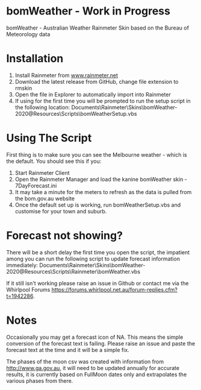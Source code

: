 # bomWeather - Work in Progress

bomWeather - Australian Weather Rainmeter Skin based on the Bureau of Meteorology data

Installation
============
1) Install Rainmeter from www.rainmeter.net
2) Download the latest release from GitHub, change file extension to rmskin
3) Open the file in Explorer to automatically import into Rainmeter
4) If using for the first time you will be prompted to run the setup script in the following location:
       Documents\Rainmeter\Skins\bomWeather-2020\@Resources\Scripts\bomWeatherSetup.vbs

Using The Script
================
First thing is to make sure you can see the Melbourne weather - which is the default. You should see this if you:

1) Start Rainmeter Client
2) Open the Rainmeter Manager and load the kanine bomWeather skin - 7DayForecast.ini
3) It may take a minute for the meters to refresh as the data is pulled from the bom.gov.au website
4) Once the default set up is working, run bomWeatherSetup.vbs and customise for your town and suburb.

Forecast not showing?
=====================
There will be a short delay the first time you open the script, the impatient among you can run the following script to update forecast information immediately:
        Documents\Rainmeter\Skins\bomWeather-2020\@Resources\Scripts\Rainmeter\bomWeather.vbs

If it still isn't working please raise an issue in Github or contact me via the Whirlpool Forums https://forums.whirlpool.net.au/forum-replies.cfm?t=1942286.

Notes
=====
Occasionally you may get a forecast icon of NA. This means the simple conversion of the forecast text is failing. Please raise an issue and paste the forecast text at the time and it will be a simple fix.

The phases of the moon csv was created with information from http://www.ga.gov.au, it will need to be updated annually for accurate results, it is currently based on FullMoon dates only and extrapolates the various phases from there.
